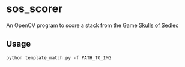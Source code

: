 # sos_scorer
An OpenCV program to score a stack from the Game [Skulls of Sedlec](https://buttonshygames.com/products/skulls-of-sedlec)

## Usage

```
python template_match.py -f PATH_TO_IMG
```